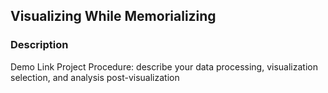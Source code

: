 ## Visualizing While Memorializing 
### Description

Demo Link
Project Procedure: describe your data processing, visualization selection, and analysis post-visualization
